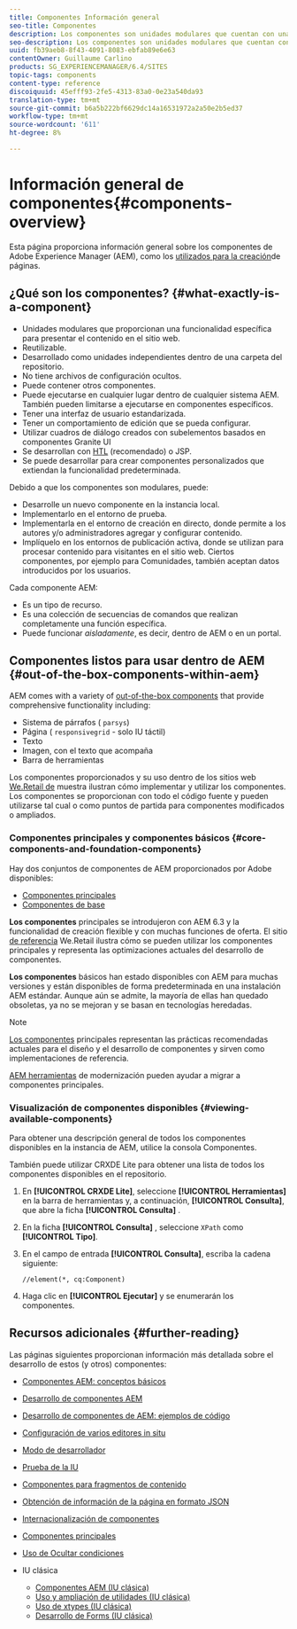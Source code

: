 ```yaml
---
title: Componentes Información general
seo-title: Componentes
description: Los componentes son unidades modulares que cuentan con una funcionalidad específica para presentar el contenido en el sitio web
seo-description: Los componentes son unidades modulares que cuentan con una funcionalidad específica para presentar el contenido en el sitio web
uuid: fb39aeb8-8f43-4091-8083-ebfab89e6e63
contentOwner: Guillaume Carlino
products: SG_EXPERIENCEMANAGER/6.4/SITES
topic-tags: components
content-type: reference
discoiquuid: 45efff93-2fe5-4313-83a0-0e23a540da93
translation-type: tm+mt
source-git-commit: b6a5b222bf6629dc14a16531972a2a50e2b5ed37
workflow-type: tm+mt
source-wordcount: '611'
ht-degree: 8%

---
```



# Información general de componentes{#components-overview}

Esta página proporciona información general sobre los componentes de Adobe Experience Manager (AEM), como los [utilizados para la creación](/help/sites-authoring/default-components-foundation.md)de páginas.

## ¿Qué son los componentes? {#what-exactly-is-a-component}

* Unidades modulares que proporcionan una funcionalidad específica para presentar el contenido en el sitio web.
* Reutilizable.
* Desarrollado como unidades independientes dentro de una carpeta del repositorio.
* No tiene archivos de configuración ocultos.
* Puede contener otros componentes.
* Puede ejecutarse en cualquier lugar dentro de cualquier sistema AEM. También pueden limitarse a ejecutarse en componentes específicos.
* Tener una interfaz de usuario estandarizada.
* Tener un comportamiento de edición que se pueda configurar.
* Utilizar cuadros de diálogo creados con subelementos basados en componentes Granite UI
* Se desarrollan con [HTL](https://helpx.adobe.com/experience-manager/htl/user-guide.html) (recomendado) o JSP.
* Se puede desarrollar para crear componentes personalizados que extiendan la funcionalidad predeterminada.

Debido a que los componentes son modulares, puede:

* Desarrolle un nuevo componente en la instancia local.
* Implementarlo en el entorno de prueba.
* Implementarla en el entorno de creación en directo, donde permite a los autores y/o administradores agregar y configurar contenido.
* Implíquelo en los entornos de publicación activa, donde se utilizan para procesar contenido para visitantes en el sitio web. Ciertos componentes, por ejemplo para Comunidades, también aceptan datos introducidos por los usuarios.

Cada componente AEM:

* Es un tipo de recurso.
* Es una colección de secuencias de comandos que realizan completamente una función específica.
* Puede funcionar *aisladamente*, es decir, dentro de AEM o en un portal.

## Componentes listos para usar dentro de AEM {#out-of-the-box-components-within-aem}

AEM comes with a variety of [out-of-the-box components](/help/sites-authoring/default-components.md) that provide comprehensive functionality including:

* Sistema de párrafos ( `parsys`)
* Página ( `responsivegrid` - solo IU táctil)
* Texto
* Imagen, con el texto que acompaña
* Barra de herramientas

Los componentes proporcionados y su uso dentro de los sitios web [We.Retail de](/help/sites-developing/we-retail.md) muestra ilustran cómo implementar y utilizar los componentes. Los componentes se proporcionan con todo el código fuente y pueden utilizarse tal cual o como puntos de partida para componentes modificados o ampliados.

### Componentes principales y componentes básicos {#core-components-and-foundation-components}

Hay dos conjuntos de componentes de AEM proporcionados por Adobe disponibles:

* [Componentes principales](https://docs.adobe.com/content/help/es-ES/experience-manager-core-components/using/introduction.html)
* [Componentes de base](/help/sites-authoring/default-components-foundation.md)

**Los componentes** principales se introdujeron con AEM 6.3 y la funcionalidad de creación flexible y con muchas funciones de oferta. El sitio [de referencia](/help/sites-developing/we-retail.md) We.Retail ilustra cómo se pueden utilizar los componentes principales y representa las optimizaciones actuales del desarrollo de componentes.

**Los componentes** básicos han estado disponibles con AEM para muchas versiones y están disponibles de forma predeterminada en una instalación AEM estándar. Aunque aún se admite, la mayoría de ellas han quedado obsoletas, ya no se mejoran y se basan en tecnologías heredadas.

>[!NOTE]
>
>[Los componentes](https://docs.adobe.com/content/help/es-ES/experience-manager-core-components/using/introduction.html) principales representan las prácticas recomendadas actuales para el diseño y el desarrollo de componentes y sirven como implementaciones de referencia.
>
>[AEM herramientas](modernization-tools.md) de modernización pueden ayudar a migrar a componentes principales.

### Visualización de componentes disponibles {#viewing-available-components}

Para obtener una descripción general de todos los componentes disponibles en la instancia de AEM, utilice la consola [](/help/sites-authoring/default-components-console.md)Componentes.

También puede utilizar CRXDE Lite para obtener una lista de todos los componentes disponibles en el repositorio.

1. En **[!UICONTROL CRXDE Lite]**, seleccione **[!UICONTROL Herramientas]** en la barra de herramientas y, a continuación, **[!UICONTROL Consulta]**, que abre la ficha **[!UICONTROL Consulta]** .

1. En la ficha **[!UICONTROL Consulta]** , seleccione `XPath` como **[!UICONTROL Tipo]**.

1. En el campo de entrada **[!UICONTROL Consulta]**, escriba la cadena siguiente:

   `//element(*, cq:Component)`

1. Haga clic en **[!UICONTROL Ejecutar]** y se enumerarán los componentes.

## Recursos adicionales {#further-reading}

Las páginas siguientes proporcionan información más detallada sobre el desarrollo de estos (y otros) componentes:

* [Componentes AEM: conceptos básicos](/help/sites-developing/components-basics.md)
* [Desarrollo de componentes AEM](/help/sites-developing/developing-components.md)
* [Desarrollo de componentes de AEM: ejemplos de código](/help/sites-developing/developing-components-samples.md)
* [Configuración de varios editores in situ](/help/sites-developing/multiple-inplace-editors.md)
* [Modo de desarrollador](/help/sites-developing/developer-mode.md)
* [Prueba de la IU](/help/sites-developing/hobbes.md)
* [Componentes para fragmentos de contenido](/help/sites-developing/components-content-fragments.md)
* [Obtención de información de la página en formato JSON](/help/sites-developing/pageinfo.md)
* [Internacionalización de componentes](/help/sites-developing/i18n.md)
* [Componentes principales](https://docs.adobe.com/content/help/es-ES/experience-manager-core-components/using/introduction.html)
* [Uso de Ocultar condiciones](/help/sites-developing/hide-conditions.md)
* IU clásica

   * [Componentes AEM (IU clásica)](/help/sites-developing/developing-components-classic.md)
   * [Uso y ampliación de utilidades (IU clásica)](/help/sites-developing/widgets.md)
   * [Uso de xtypes (IU clásica)](/help/sites-developing/xtypes.md)
   * [Desarrollo de Forms (IU clásica)](/help/sites-developing/developing-forms.md)

